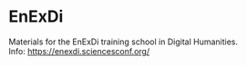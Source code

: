 # EnExDi
Materials for the EnExDi training school in Digital Humanities.  
Info: https://enexdi.sciencesconf.org/
